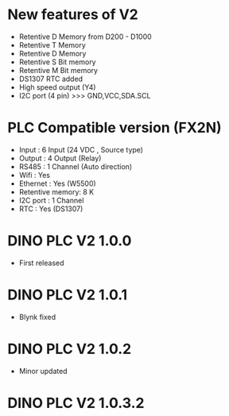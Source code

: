 # New features of V2
  - Retentive D Memory from D200 - D1000
  - Retentive T Memory
  - Retentive D Memory
  - Retentive S Bit memory
  - Retentive M Bit memory
  - DS1307 RTC added
  - High speed output (Y4)
  - I2C port (4 pin) >>> GND,VCC,SDA.SCL

# PLC Compatible version (FX2N)
  - Input           :   6   Input   (24 VDC , Source type)
  - Output          :   4   Output  (Relay)
  - RS485           :   1   Channel (Auto direction)
  - Wifi            :   Yes
  - Ethernet        :   Yes (W5500)
  - Retentive memory:   8 K
  - I2C port        :   1 Channel
  - RTC             :   Yes (DS1307)

# DINO PLC V2 1.0.0
  - First released
# DINO PLC V2 1.0.1
  - Blynk fixed
# DINO PLC V2 1.0.2
  - Minor updated
# DINO PLC V2 1.0.3.2
